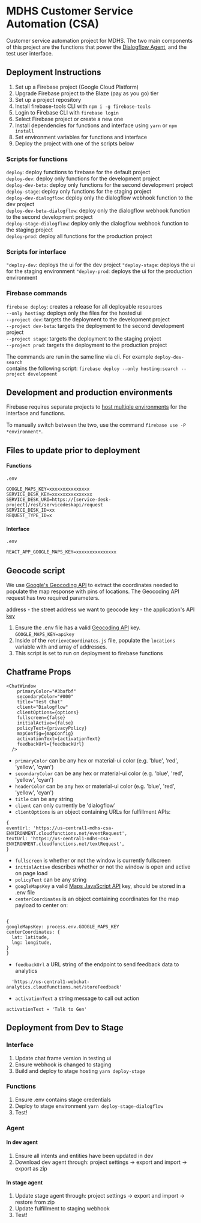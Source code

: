 # MDHS Customer Service Automation (CSA)

Customer service automation project for MDHS. The two main components of this project are the functions that power the [Dialogflow Agent](https://dialogflow.com/docs), and the test user interface.

## Deployment Instructions

1. Set up a Firebase project (Google Cloud Platform)
2. Upgrade Firebase project to the Blaze (pay as you go) tier
3. Set up a project repository
4. Install firebase-tools CLI with `npm i -g firebase-tools`
5. Login to Firebase CLI with `firebase login`
6. Select Firebase project or create a new one
7. Install dependencies for functions and interface using `yarn` or `npm install`
8. Set environment variables for functions and interface
9. Deploy the project with one of the scripts below

### Scripts for functions

`deploy`: deploy functions to firebase for the default project  
`deploy-dev`: deploy only functions for the development project  
`deploy-dev-beta`: deploy only functions for the second development project  
`deploy-stage`: deploy only functions for the staging project  
`deploy-dev-dialogflow`: deploy only the dialogflow webhook function to the dev project  
`deploy-dev-beta-dialogflow`: deploy only the dialogflow webhook function to the second development project  
`deploy-stage-dialogflow`: deploy only the dialogflow webhook function to the staging project  
`deploy-prod`: deploy all functions for the production project

### Scripts for interface

`"deploy-dev`: deploys the ui for the dev project
`"deploy-stage`: deploys the ui for the staging environment
`"deploy-prod`: deploys the ui for the production environment

### Firebase commands

`firebase deploy`: creates a release for all deployable resources  
`--only hosting`: deploys only the files for the hosted ui  
`--project dev`: targets the deployment to the development project  
`--project dev-beta`: targets the deployment to the second development project  
`--project stage`: targets the deployment to the staging project  
`--project prod`: targets the deployment to the production project

The commands are run in the same line via cli. For example `deploy-dev-search`  
contains the following script: `firebase deploy --only hosting:search --project development`

## Development and production environments

Firebase requires separate projects to [host multiple environments](https://firebase.google.com/docs/projects/multiprojects) for the interface and functions.

To manually switch between the two, use the command `firebase use -P *environment*`.

## Files to update prior to deployment

#### Functions

`.env`

```
GOOGLE_MAPS_KEY=xxxxxxxxxxxxxxx
SERVICE_DESK_KEY=xxxxxxxxxxxxxxx
SERVICE_DESK_URI=https://[service-desk-project]/rest/servicedeskapi/request
SERVICE_DESK_ID=xx
REQUEST_TYPE_ID=x
```

#### Interface

`.env`

```
REACT_APP_GOOGLE_MAPS_KEY=xxxxxxxxxxxxxxx
```

## Geocode script

We use [Google's Geocoding API](https://developers.google.com/maps/documentation/geocoding/intro) to extract the coordinates needed to populate the map response
with pins of locations. The Geocoding API request has two required parameters.

address - the street address we want to geocode
key - the application's API [key](https://developers.google.com/maps/documentation/geocoding/get-api-key)

1. Ensure the .env file has a valid [Geocoding API](https://developers.google.com/maps/documentation/geocoding/intro) key.
   `GOOGLE_MAPS_KEY=apikey`
2. Inside of the `retrieveCoordinates.js` file, populate the `locations` variable with and array of addresses.
3. This script is set to run on deployment to firebase functions

## Chatframe Props

```
<ChatWindow
    primaryColor="#3bafbf"
    secondaryColor="#000"
    title="Test Chat"
    client="Dialogflow"
    clientOptions={options}
    fullscreen={false}
    initialActive={false}
    policyText={privacyPolicy}
    mapConfig={mapConfig}
    activationText={activationText}
    feedbackUrl={feedbackUrl}
  />
```

- `primaryColor` can be any hex or material-ui color (e.g. 'blue', 'red', 'yellow', 'cyan')
- `secondaryColor` can be any hex or material-ui color (e.g. 'blue', 'red', 'yellow', 'cyan')
- `headerColor` can be any hex or material-ui color (e.g. 'blue', 'red', 'yellow', 'cyan')
- `title` can be any string
- `client` can only currently be 'dialogflow'
- `clientOptions` is an object containing URLs for fulfillment APIs:

```
{
eventUrl: 'https://us-central1-mdhs-csa-ENVIRONMENT.cloudfunctions.net/eventRequest',
textUrl: 'https://us-central1-mdhs-csa-ENVIRONMENT.cloudfunctions.net/textRequest',
}
```

- `fullscreen` is whether or not the window is currently fullscreen
- `initialActive` describes whether or not the window is open and active on page load
- `policyText` can be any string
- `googleMapsKey` a valid [Maps JavaScript API](https://developers.google.com/maps/documentation/javascript/tutorial) key, should be stored in a .env file
- `centerCoordinates` is an object containing coordinates for the map payload to center on:

```

{
googleMapsKey: process.env.GOOGLE_MAPS_KEY
centerCoordinates: {
  lat: latitude,
  lng: longitude,
}
}
```

- `feedbackUrl` a URL string of the endpoint to send feedback data to analytics

```feedbackUrl =
  'https://us-central1-webchat-analytics.cloudfunctions.net/storeFeedback'
```

- `activationText` a string message to call out action

```
activationText = 'Talk to Gen'
```

## Deployment from Dev to Stage

### Interface

1. Update chat frame version in testing ui
2. Ensure webhook is changed to staging
3. Build and deploy to stage hosting
   `yarn deploy-stage`

### Functions

1. Ensure .env contains stage credentials
2. Deploy to stage environment
   `yarn deploy-stage-dialogflow`
3. Test!

### Agent

#### In dev agent

1. Ensure all intents and entities have been updated in dev
2. Download dev agent through: project settings -> export and import -> export as zip

#### In stage agent

1. Update stage agent through: project settings -> export and import -> restore from zip
2. Update fulfillment to staging webhook
3. Test!
